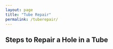 ```yaml
---
layout: page
title: "Tube Repair"
permalink: /tuberepair/
---
```

## **Steps to Repair a Hole in a Tube**
